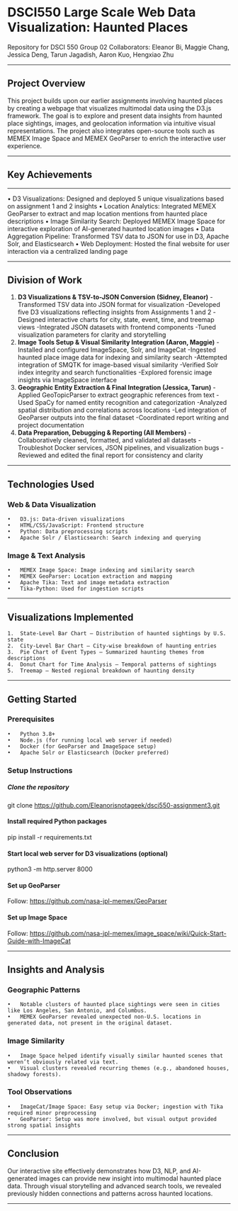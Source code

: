 # DSCI550 Large Scale Web Data Visualization: Haunted Places

Repository for DSCI 550 Group 02
Collaborators: Eleanor Bi, Maggie Chang, Jessica Deng, Tarun Jagadish, Aaron Kuo, Hengxiao Zhu

---

## Project Overview

This project builds upon our earlier assignments involving haunted places by creating a webpage that visualizes multimodal data using the D3.js framework. The goal is to explore and present data insights from haunted place sightings, images, and geolocation information via intuitive visual representations. The project also integrates open-source tools such as MEMEX Image Space and MEMEX GeoParser to enrich the interactive user experience.

---

## Key Achievements
---

•	D3 Visualizations: Designed and deployed 5 unique visualizations based on assignment 1 and 2 insights
•	Location Analytics: Integrated MEMEX GeoParser to extract and map location mentions from haunted place descriptions
•	Image Similarity Search: Deployed MEMEX Image Space for interactive exploration of AI-generated haunted location images
•	Data Aggregation Pipeline: Transformed TSV data to JSON for use in D3, Apache Solr, and Elasticsearch
•	Web Deployment: Hosted the final website for user interaction via a centralized landing page

---

## Division of Work

1.	**D3 Visualizations & TSV-to-JSON Conversion (Sidney, Eleanor)**
	-Transformed TSV data into JSON format for visualization
	-Developed five D3 visualizations reflecting insights from Assignments 1 and 2
	-Designed interactive charts for city, state, event, time, and treemap views
	-Integrated JSON datasets with frontend components
	-Tuned visualization parameters for clarity and storytelling
2.	**Image Tools Setup & Visual Similarity Integration (Aaron, Maggie)**
	-Installed and configured ImageSpace, Solr, and ImageCat
	-Ingested haunted place image data for indexing and similarity search
	-Attempted integration of SMQTK for image-based visual similarity
	-Verified Solr index integrity and search functionalities
	-Explored forensic image insights via ImageSpace interface
3.	**Geographic Entity Extraction & Final Integration (Jessica, Tarun)**
	-Applied GeoTopicParser to extract geographic references from text
	-Used SpaCy for named entity recognition and categorization
	-Analyzed spatial distribution and correlations across locations
	-Led integration of GeoParser outputs into the final dataset
	-Coordinated report writing and project documentation
4.	**Data Preparation, Debugging & Reporting (All Members)**
	-Collaboratively cleaned, formatted, and validated all datasets
	-Troubleshot Docker services, JSON pipelines, and visualization bugs
	-Reviewed and edited the final report for consistency and clarity
---

## Technologies Used

### Web & Data Visualization
	•	D3.js: Data-driven visualizations
	•	HTML/CSS/JavaScript: Frontend structure
	•	Python: Data preprocessing scripts
	•	Apache Solr / Elasticsearch: Search indexing and querying

### Image & Text Analysis
	•	MEMEX Image Space: Image indexing and similarity search
	•	MEMEX GeoParser: Location extraction and mapping
	•	Apache Tika: Text and image metadata extraction
	•	Tika-Python: Used for ingestion scripts

---

## Visualizations Implemented
	1.	State-Level Bar Chart – Distribution of haunted sightings by U.S. state
	2.	City-Level Bar Chart – City-wise breakdown of haunting entries
	3.	Pie Chart of Event Types – Summarized haunting themes from descriptions
	4.	Donut Chart for Time Analysis – Temporal patterns of sightings
	5.	Treemap – Nested regional breakdown of haunting density

---

## Getting Started

### Prerequisites
	•	Python 3.8+
	•	Node.js (for running local web server if needed)
	•	Docker (for GeoParser and ImageSpace setup)
	•	Apache Solr or Elasticsearch (Docker preferred)

### Setup Instructions

##### Clone the repository
git clone https://github.com/Eleanorisnotageek/dsci550-assignment3.git

#### Install required Python packages
pip install -r requirements.txt

#### Start local web server for D3 visualizations (optional)
python3 -m http.server 8000

#### Set up GeoParser
Follow: https://github.com/nasa-jpl-memex/GeoParser

#### Set up Image Space
Follow: https://github.com/nasa-jpl-memex/image_space/wiki/Quick-Start-Guide-with-ImageCat



---

## Insights and Analysis

### Geographic Patterns
	•	Notable clusters of haunted place sightings were seen in cities like Los Angeles, San Antonio, and Columbus.
	•	MEMEX GeoParser revealed unexpected non-U.S. locations in generated data, not present in the original dataset.

### Image Similarity
	•	Image Space helped identify visually similar haunted scenes that weren’t obviously related via text.
	•	Visual clusters revealed recurring themes (e.g., abandoned houses, shadowy forests).

### Tool Observations
	•	ImageCat/Image Space: Easy setup via Docker; ingestion with Tika required minor preprocessing
	•	GeoParser: Setup was more involved, but visual output provided strong spatial insights

---

## Conclusion

Our interactive site effectively demonstrates how D3, NLP, and AI-generated images can provide new insight into multimodal haunted place data. Through visual storytelling and advanced search tools, we revealed previously hidden connections and patterns across haunted locations.

---
